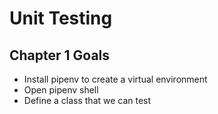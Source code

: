 # Unit Testing

## Chapter 1 Goals

* Install pipenv to create a virtual environment
* Open pipenv shell
* Define a class that we can test
